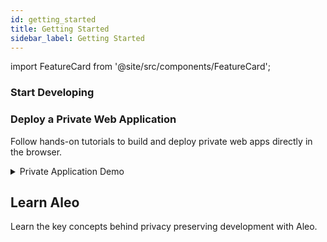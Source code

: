 ```yaml
---
id: getting_started
title: Getting Started
sidebar_label: Getting Started
---
```


import FeatureCard from '@site/src/components/FeatureCard';

### Start Developing

<div style={{
  display: 'grid',
  gridTemplateColumns: 'repeat(2, minmax(0, 1fr))',
  gap: '1.5rem',
  width: '100%',
  margin: '2rem 0'
}}>

<FeatureCard
  title="🚀 Quick Start"
  description="Build a Leo program and deploy it to Aleo."
  link="./quick_start"
/>

<FeatureCard
  title="🦁 Local Setup"
  description="Setup a local development environment."
  link="./installation"
/>

</div>

### Deploy a Private Web Application

Follow hands-on tutorials to build and deploy private web apps directly in the browser.

<div style={{
  display: 'grid',
  gridTemplateColumns: 'repeat(2, minmax(0, 1fr))',
  gap: '1.5rem',
  width: '100%',
  margin: '2rem 0'
}}>

<FeatureCard
  title="Make a Private Web App"
  description="Build a private full stack app."
  link="https://stackblitz.com/github/ProvableHQ/zk-auction-example"
/>

<FeatureCard
  title="Try Privacy on the Web"
  description="Try a live privacy preserving web app."
  link="https://provablehq.github.io/zk-auction-example/"
/>

</div>

<div style={{
  width: '100%',
  margin: '2rem 0'
}}>
  <details style={{
    background: '#1a1f2e',
    borderRadius: '8px',
    border: '1px solid #2d3748',
    overflow: 'hidden'
  }}>
    <summary style={{
      padding: '1.25rem',
      color: '#e2e8f0',
      fontSize: '1.125rem',
      fontWeight: '600',
      listStyle: 'none',
    }}>
      Private Application Demo
    </summary>

    <div style={{ padding: '1.25rem', background: '#151922' }}>
      <iframe 
        width="100%" 
        height="240" 
        src="https://www.youtube.com/embed/YOUR_VIDEO_ID" 
        title="YouTube video player" 
        frameBorder="0" 
        allow="accelerometer; autoplay; clipboard-write; encrypted-media; gyroscope; picture-in-picture" 
        allowFullScreen
      ></iframe>
    </div>
  </details>
</div>

## Learn Aleo

Learn the key concepts behind privacy preserving development with Aleo.

<div style={{
  display: 'grid',
  gridTemplateColumns: 'repeat(2, minmax(0, 1fr))',
  gap: '1.5rem',
  width: '100%',
  margin: '2rem 0'
}}>

<div style={{ display: 'flex', flexDirection: 'column', gap: '1.5rem' }}>
  <FeatureCard
    title="Accounts"
    description="Learn about Aleo accounts and how they work."
    link="/concepts/fundamentals/accounts"
  />
  <FeatureCard
    title="Transfers"
    description="Understand how private transfers work in Aleo."
    link="/concepts/fundamentals/transfers"
  />
  <FeatureCard
    title="Fees"
    description="Learn about transaction fees and how they're calculated."
    link="/concepts/fundamentals/transaction_fees"
  />
</div>

<div style={{ display: 'flex', flexDirection: 'column', gap: '1.5rem' }}>
  <FeatureCard
    title="Programs"
    description="Explore how to write and deploy Aleo programs."
    link="/concepts/fundamentals/programs"
  />
  <FeatureCard
    title="Transactions"
    description="Understand the structure and lifecycle of Aleo transactions."
    link="/concepts/fundamentals/transactions"
  />
  <FeatureCard
    title="Program State"
    description="Learn about managing program state in Aleo."
    link="/concepts/fundamentals/public_private"
  />
</div>

</div>

